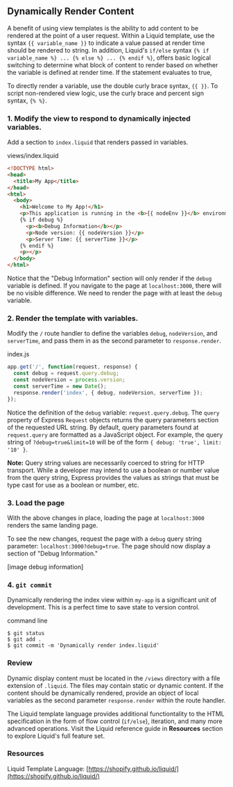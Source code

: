 ## Dynamically Render Content

A benefit of using view templates is the ability to add content to be rendered at the point of a user request. Within a Liquid template, use the syntax `{{ variable_name }}` to indicate a value passed at render time should be rendered to string. In addition, Liquid's `if/else` syntax `{% if variable_name %} ... {% else %} ... {% endif %}`, offers basic logical switching to determine what block of content to render based on whether the variable is defined at render time. If the statement evaluates to true, 

To directly render a variable, use the double curly brace syntax, `{{ }}`. To script non-rendered view logic, use the curly brace and percent sign syntax, `{% %}`.

### 1. Modify the view to respond to dynamically injected variables.
Add a section to `index.liquid` that renders passed in variables. 

<div class="filename">views/index.liquid</div>

```html
<!DOCTYPE html>
<head>
  <title>My App</title>
</head>
<html>
  <body>
    <h1>Welcome to My App!</h1>
    <p>This application is running in the <b>{{ nodeEnv }}</b> environment.</p>
    {% if debug %}
      <p><b>Debug Information</b></p>
      <p>Node version: {{ nodeVersion }}</p>
      <p>Server Time: {{ serverTime }}</p>
    {% endif %}
    <p></p>
  </body>
</html>
```

Notice that the "Debug Information" section will only render if the `debug` variable is defined. If you navigate to the page at `localhost:3000`, there will be no visible difference. We need to render the page with at least the `debug` variable.

### 2. Render the template with variables.
Modify the `/` route handler to define the variables `debug`, `nodeVersion`, and `serverTime`, and pass them in as the second parameter to `response.render`.

<div class="filename">index.js</div>

```javascript
app.get('/', function(request, response) {
  const debug = request.query.debug;
  const nodeVersion = process.version;
  const serverTime = new Date();
  response.render('index', { debug, nodeVersion, serverTime });
});
```

Notice the definition of the `debug` variable: `request.query.debug`. The `query` property of Express `Request` objects returns the query parameters section of the requested URL string. By default, query parameters found at `request.query` are formatted as a JavaScript object. For example, the query string of `?debug=true&limit=10` will be of the form `{ debug: 'true', limit: '10' }`.

**Note:** Query string values are necessarily coerced to string for HTTP transport. While a developer may intend to use a boolean or number value from the query string, Express provides the values as strings that must be type cast for use as a boolean or number, etc.

### 3. Load the page
With the above changes in place, loading the page at `localhost:3000` renders the same landing page.

To see the new changes, request the page with a `debug` query string parameter: `localhost:3000?debug=true`. The page should now display a section of "Debug Information."

[image debug information]

### 4. `git commit`
Dynamically rendering the index view within `my-app` is a significant unit of development. This is a perfect time to save state to version control.

<div class="filename">command line</div>

```
$ git status
$ git add .
$ git commit -m 'Dynamically render index.liquid'
```

### Review

Dynamic display content must be located in the `/views` directory with a file extension of `.liquid`. The files may contain static or dynamic content. If the content should be dynamically rendered, provide an object of local variables as the second parameter `response.render` within the route handler.

The Liquid template language provides additional functiontality to the HTML specification in the form of flow control (`if/else`), iteration, and many more advanced operations. Visit the Liquid reference guide in **Resources** section to explore Liquid's full feature set.

### Resources
Liquid Template Language: [https://shopify.github.io/liquid/](https://shopify.github.io/liquid/)